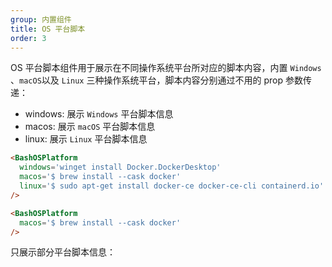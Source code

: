 ```yaml
---
group: 内置组件
title: OS 平台脚本
order: 3
---
```


OS 平台脚本组件用于展示在不同操作系统平台所对应的脚本内容，内置 `Windows` 、`macOS`以及 `Linux` 三种操作系统平台，脚本内容分别通过不用的 prop 参数传递：

- windows: 展示 `Windows` 平台脚本信息
- macos: 展示 `macOS` 平台脚本信息
- linux: 展示 `Linux` 平台脚本信息

```md
<BashOSPlatform 
  windows='winget install Docker.DockerDesktop' 
  macos='$ brew install --cask docker' 
  linux='$ sudo apt-get install docker-ce docker-ce-cli containerd.io' 
/>
```

<BashOSPlatform 
  windows='winget install Docker.DockerDesktop' 
  macos='$ brew install --cask docker' 
  linux='$ sudo apt-get install docker-ce docker-ce-cli containerd.io' 
/>

```md
<BashOSPlatform 
  macos='$ brew install --cask docker' 
/>
```

只展示部分平台脚本信息：
<BashOSPlatform 
  macos='$ brew install --cask docker' 
/>
